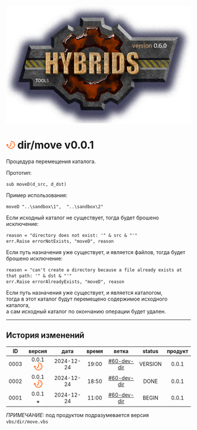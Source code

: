 [![logo](../../logo.png)](../../docs.md "documentation") 

[M]: ../dir.md               "родитель"
[P]: ../../icons/progress.png  "в процессе..."
[S]: ../../icons/success.png   "ошибок не обнаружено"
[E]: ../../icons/empty.png     "нет данных"

[![P]][M] dir/move v0.0.1
=========================
Процедура перемещения каталога.  

Прототип:  
```
sub moveD(d_src, d_dst)
```

Пример использования:  

```vbs
moveD "..\sandbox\1",  "..\sandbox\2"
```

Если исходный каталог не существует, тогда будет брошено исключение:  
```vbs
reason = "directory does not exist: '" & src & "'"
err.Raise errorNotExists, "moveD", reason
```

Если путь назначения уже существует, и является файлов, тогда будет брошено исключение:  
```vbs
reason = "can't create a directory because a file already exists at that path: '" & dst & "'"
err.Raise errorAlreadyExists, "moveD", reason
```

Если путь назначения уже существует, и является каталогом,  
тогда в этот каталог будут перемещено содержимое исходного каталога,  
а сам исходный каталог по окончанию операции будет удален.  

--------------------------------------------------------------------------------

История изменений 
-----------------

| **ID** |      версия     |    дата    | время |      ветка      | status  | продукт |  
|:------:|:---------------:|:----------:|:-----:|:---------------:|:-------:|:-------:|  
|  0003  | 0.0.1 [![P]][M] | 2024-12-24 | 19:00 | [#60-dev-dir]   | VERSION |  0.0.1  |  
|  0002  | 0.0.1 [![P]][M] | 2024-12-24 | 18:50 | [#60-dev-dir]   |  DONE   |  0.0.1  |  
|  0001  | 0.0.1 [![E]][M] | 2024-12-24 | 11:00 | [#60-dev-dir]   |  BEGIN  |  0.0.1  |  

*ПРИМЕЧАНИЕ:* под продуктом подразумевается версия `vbs/dir/move.vbs`  

[#60-dev-dir]:   ../../history.md#-v060-dev
